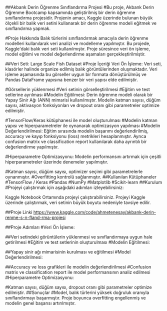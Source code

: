 ##Akbank Derin Öğrenme Sınıflandırma Projesi
#Bu proje, Akbank Derin Öğrenme Bootcamp kapsamında geliştirilmiş bir derin öğrenme sınıflandırma projesidir. Projenin amacı, Kaggle üzerinde bulunan büyük ölçekli bir balık veri setini kullanarak bir derin öğrenme modeli eğitmek ve sınıflandırma yapmak.

#Proje Hakkında
Balık türlerini sınıflandırmak amacıyla derin öğrenme modelleri kullanılarak veri analizi ve modelleme yapılmıştır. Bu projede, Kaggle'daki balık veri seti kullanılmıştır. Proje süresince veri ön işleme, model eğitimi ve model değerlendirme aşamaları gerçekleştirilmiştir.

##Veri Seti: Large Scale Fish Dataset
#Proje İçeriği
Veri Ön İşleme: Veri seti, klasörler halinde organize edilmiş balık görüntülerinden oluşmaktadır. Veri işleme aşamasında bu görseller uygun bir formata dönüştürülmüş ve Pandas DataFrame yapısına benzer bir veri yapısı elde edilmiştir.

#Görsellerin yüklenmesi
#Veri setinin görselleştirilmesi
#Eğitim ve test setlerine ayrılması
#Modelin Eğitilmesi: Derin öğrenme modeli olarak bir Yapay Sinir Ağı (ANN) mimarisi kullanılmıştır. Modelin katman sayısı, düğüm sayısı, aktivasyon fonksiyonları ve dropout oranı gibi parametreler optimize edilmiştir.

#TensorFlow/Keras kütüphanesi ile model oluşturulması
#Modelin katman yapısı ve hiperparametreler ile oynanarak optimizasyon yapılması
#Modelin Değerlendirilmesi: Eğitim sırasında modelin başarımı değerlendirilmiş, accuracy ve kayıp fonksiyonu (loss) metrikleri hesaplanmıştır. Ayrıca confusion matrix ve classification report kullanılarak daha ayrıntılı bir değerlendirme yapılmıştır.

#Hiperparametre Optimizasyonu: Modelin performansını artırmak için çeşitli hiperparametreler üzerinde denemeler yapılmıştır.

#Katman sayısı, düğüm sayısı, optimizer seçimi gibi parametrelerle oynanmıştır.
#Overfitting kontrolü sağlanmıştır.
##Kullanılan Kütüphaneler
#TensorFlow / Keras
#Pandas
#NumPy
#Matplotlib
#Scikit-learn
##Kurulum
#Projeyi çalıştırmak için aşağıdaki adımları izleyebilirsiniz:

Kaggle Notebook Ortamında projeyi çalıştırabilirsiniz. Projeyi Kaggle üzerinde çalıştırmak, veri setinin büyük boyutu nedeniyle tavsiye edilir.

##Proje Linki
https://www.kaggle.com/code/ahmetenesay/akbank-derin-renme-s-n-fland-rma-projesi


##Proje Adımları
#Veri Ön İşleme:

##Veri setindeki görüntülerin yüklenmesi ve sınıflandırmaya uygun hale getirilmesi
#Eğitim ve test setlerinin oluşturulması
#Modelin Eğitilmesi:

##Yapay sinir ağı mimarisinin kurulması ve eğitilmesi
#Model Değerlendirilmesi:

##Accuracy ve loss grafikleri ile modelin değerlendirilmesi
#Confusion matrix ve classification report ile model performansının analiz edilmesi
#Hiperparametre Optimizasyonu:

#Katman sayısı, düğüm sayısı, dropout oranı gibi parametreler optimize edilmiştir.
##Sonuçlar
#Model, balık türlerini yüksek doğruluk oranıyla sınıflandırmayı başarmıştır. Proje boyunca overfitting engellenmiş ve modelin genel başarısı artırılmıştır.

